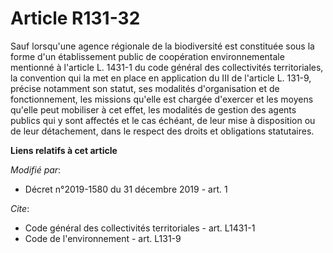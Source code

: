 # Article R131-32

Sauf lorsqu'une agence régionale de la biodiversité est constituée sous la forme d'un établissement public de coopération
environnementale mentionné à l'article L. 1431-1 du code général des collectivités territoriales, la convention qui la met en
place en application du III de l'article L. 131-9, précise notamment son statut, ses modalités d'organisation et de
fonctionnement, les missions qu'elle est chargée d'exercer et les moyens qu'elle peut mobiliser à cet effet, les modalités de
gestion des agents publics qui y sont affectés et le cas échéant, de leur mise à disposition ou de leur détachement, dans le
respect des droits et obligations statutaires.

**Liens relatifs à cet article**

_Modifié par_:

  - Décret n°2019-1580 du 31 décembre 2019 - art. 1

_Cite_:

  - Code général des collectivités territoriales - art. L1431-1
  - Code de l'environnement - art. L131-9
